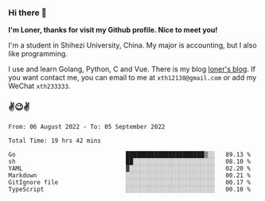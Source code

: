 ### Hi there 👋️

**I'm Loner, thanks for visit my Github profile. Nice to meet you!**

I'm a student in Shihezi University, China. My major is accounting, but I also like programming.

I use and learn Golang, Python, C and Vue. There is my blog [loner's blog](https://www.loner1024.top).  If you want contact me, you can email to me at `xth12138@gmail.com` or add my WeChat `xth233333`.

### ✌️😉✌️

<!--START_SECTION:waka-->

```text
From: 06 August 2022 - To: 05 September 2022

Total Time: 19 hrs 42 mins

Go                               ██████████████████████▒░░   89.13 %
sh                               ██░░░░░░░░░░░░░░░░░░░░░░░   08.10 %
YAML                             ▓░░░░░░░░░░░░░░░░░░░░░░░░   02.20 %
Markdown                         ░░░░░░░░░░░░░░░░░░░░░░░░░   00.21 %
GitIgnore file                   ░░░░░░░░░░░░░░░░░░░░░░░░░   00.17 %
TypeScript                       ░░░░░░░░░░░░░░░░░░░░░░░░░   00.10 %
```

<!--END_SECTION:waka-->



